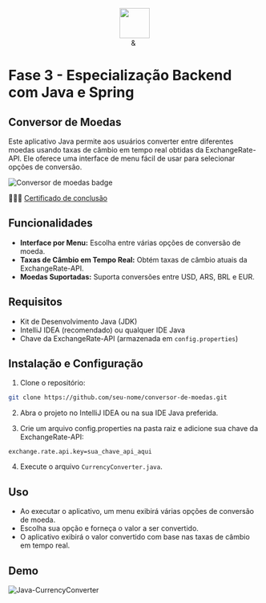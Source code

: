 <p align="center"><img src="https://github.com/quasiEvil/ONE-DesafiosJava01/assets/140989367/629c3fbc-8343-4218-9383-cae3a8a329c1" height="60">
<br>
<img src="https://github.com/quasiEvil/ONE-DesafiosJava01/assets/140989367/ad683805-6a3c-4eb0-aee6-6c611b9d5340" height="10"> & <img src="https://github.com/quasiEvil/ONE-DesafiosJava01/assets/140989367/df751b45-3b7f-4297-a3c2-08d983be89b6" height="15">
</p>

# Fase 3 - Especialização Backend com Java e Spring

## Conversor de Moedas
Este aplicativo Java permite aos usuários converter entre diferentes moedas usando taxas de câmbio em tempo real obtidas da ExchangeRate-API. Ele oferece uma interface de menu fácil de usar para selecionar opções de conversão.

![Conversor de moedas badge](https://github.com/quasiEvil/ONE-Challenge-Currency-Converter/assets/140989367/59696610-d091-4984-90a5-b5573c462d26)

👩🏻‍🎓 [Certificado de conclusão](https://cursos.alura.com.br/certificate/quasiEvil/praticando-java-construindo-conversor-moedas)

## Funcionalidades
- **Interface por Menu:** Escolha entre várias opções de conversão de moeda.
- **Taxas de Câmbio em Tempo Real:** Obtém taxas de câmbio atuais da ExchangeRate-API.
- **Moedas Suportadas:** Suporta conversões entre USD, ARS, BRL e EUR.

## Requisitos
- Kit de Desenvolvimento Java (JDK)
- IntelliJ IDEA (recomendado) ou qualquer IDE Java
- Chave da ExchangeRate-API (armazenada em `config.properties`)

## Instalação e Configuração
1. Clone o repositório:

```bash
git clone https://github.com/seu-nome/conversor-de-moedas.git
```
2. Abra o projeto no IntelliJ IDEA ou na sua IDE Java preferida.

3. Crie um arquivo config.properties na pasta raiz e adicione sua chave da ExchangeRate-API:

```properties
exchange.rate.api.key=sua_chave_api_aqui
```
4. Execute o arquivo `CurrencyConverter.java`.

## Uso
- Ao executar o aplicativo, um menu exibirá várias opções de conversão de moeda.
- Escolha sua opção e forneça o valor a ser convertido.
- O aplicativo exibirá o valor convertido com base nas taxas de câmbio em tempo real.

## Demo
![Java-CurrencyConverter](https://github.com/quasiEvil/ONE-Challenge-Currency-Converter/assets/140989367/f21be7af-ed04-4c70-a1d4-4f999f7c4e86)
